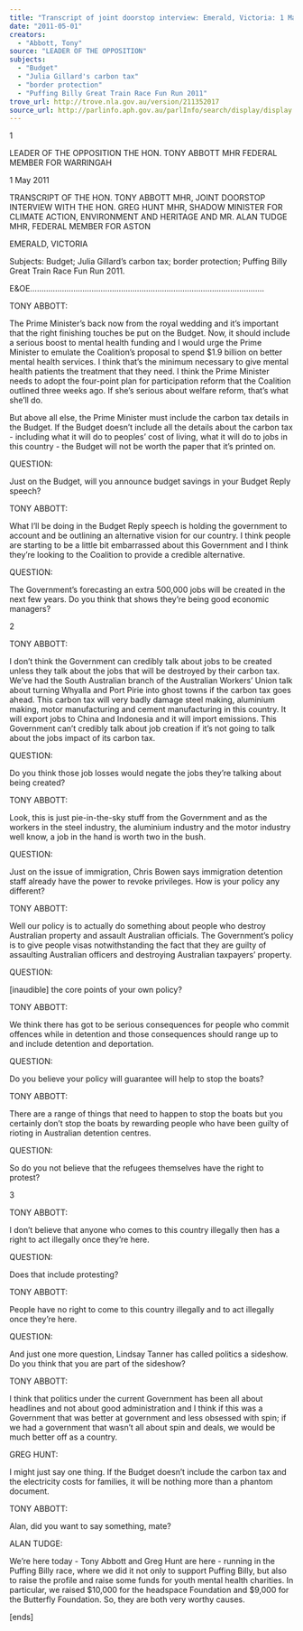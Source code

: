 ```yaml
---
title: "Transcript of joint doorstop interview: Emerald, Victoria: 1 May 2011: Budget; Julia Gillard's carbon tax; border protection; Puffing Billy Great Train Race Fun Run 2011"
date: "2011-05-01"
creators:
  - "Abbott, Tony"
source: "LEADER OF THE OPPOSITION"
subjects:
  - "Budget"
  - "Julia Gillard's carbon tax"
  - "border protection"
  - "Puffing Billy Great Train Race Fun Run 2011"
trove_url: http://trove.nla.gov.au/version/211352017
source_url: http://parlinfo.aph.gov.au/parlInfo/search/display/display.w3p;query=Id%3A%22media/pressrel/736101%22
---
```


 1 

 

 

 

 

 LEADER OF THE OPPOSITION  THE HON. TONY ABBOTT MHR  FEDERAL MEMBER FOR WARRINGAH   

 1 May 2011   

 

 TRANSCRIPT OF THE HON. TONY ABBOTT MHR,  JOINT DOORSTOP INTERVIEW WITH THE HON. GREG HUNT MHR,  SHADOW MINISTER FOR CLIMATE ACTION, ENVIRONMENT AND  HERITAGE AND MR. ALAN TUDGE MHR, FEDERAL MEMBER FOR ASTON 

  EMERALD, VICTORIA 

 

 Subjects: Budget; Julia Gillard’s carbon tax; border protection; Puffing Billy Great Train Race Fun Run  2011.    

 E&OE……………………….…………………………………………………………………   

 

 TONY ABBOTT:    

 The Prime Minister’s back now from the royal wedding and it’s important that the right finishing touches be  put on the Budget. Now, it should include a serious boost to mental health funding and I would urge the  Prime Minister to emulate the Coalition’s proposal to spend $1.9 billion on better mental health services. I  think that’s the minimum necessary to give mental health patients the treatment that they need. I think the  Prime Minister needs to adopt the four-point plan for participation reform that the Coalition outlined three  weeks ago. If she’s serious about welfare reform, that’s what she’ll do.    

 But above all else, the Prime Minister must include the carbon tax details in the Budget. If the Budget  doesn’t include all the details about the carbon tax - including what it will do to peoples’ cost of living, what  it will do to jobs in this country - the Budget will not be worth the paper that it’s printed on.    

 QUESTION:   

 Just on the Budget, will you announce budget savings in your Budget Reply speech?   

 TONY ABBOTT:    

 What I’ll be doing in the Budget Reply speech is holding the government to account and be outlining an  alternative vision for our country. I think people are starting to be a little bit embarrassed about this  Government and I think they’re looking to the Coalition to provide a credible alternative.    

 QUESTION:   

 The Government’s forecasting an extra 500,000 jobs will be created in the next few years. Do you think that  shows they’re being good economic managers? 

 2 

 

 

 TONY ABBOTT:    

 I don’t think the Government can credibly talk about jobs to be created unless they talk about the jobs that  will be destroyed by their carbon tax. We’ve had the South Australian branch of the Australian Workers’  Union talk about turning Whyalla and Port Pirie into ghost towns if the carbon tax goes ahead. This carbon  tax will very badly damage steel making, aluminium making, motor manufacturing and cement  manufacturing in this country. It will export jobs to China and Indonesia and it will import emissions. This  Government can’t credibly talk about job creation if it’s not going to talk about the jobs impact of its carbon  tax.   

 QUESTION:   

 Do you think those job losses would negate the jobs they’re talking about being created?   

 TONY ABBOTT:    

 Look, this is just pie-in-the-sky stuff from the Government and as the workers in the steel industry, the  aluminium industry and the motor industry well know, a job in the hand is worth two in the bush.   

 QUESTION:   

 Just on the issue of immigration, Chris Bowen says immigration detention staff already have the power to  revoke privileges. How is your policy any different?   

 TONY ABBOTT:    

 Well our policy is to actually do something about people who destroy Australian property and assault  Australian officials. The Government’s policy is to give people visas notwithstanding the fact that they are  guilty of assaulting Australian officers and destroying Australian taxpayers’ property.   

 QUESTION:   

 [inaudible] the core points of your own policy?   

 TONY ABBOTT:    

 We think there has got to be serious consequences for people who commit offences while in detention and  those consequences should range up to and include detention and deportation.   

 QUESTION:   

 Do you believe your policy will guarantee will help to stop the boats?   

 TONY ABBOTT:    

 There are a range of things that need to happen to stop the boats but you certainly don’t stop the boats by  rewarding people who have been guilty of rioting in Australian detention centres.   

 QUESTION:   

 So do you not believe that the refugees themselves have the right to protest?   

 

 3 

 

 TONY ABBOTT:    

 I don’t believe that anyone who comes to this country illegally then has a right to act illegally once they’re  here.    

 QUESTION:   

 Does that include protesting?   

 TONY ABBOTT:    

 People have no right to come to this country illegally and to act illegally once they’re here.   

 QUESTION:   

 And just one more question, Lindsay Tanner has called politics a sideshow. Do you think that you are part of  the sideshow?   

 TONY ABBOTT:    

 I think that politics under the current Government has been all about headlines and not about good  administration and I think if this was a Government that was better at government and less obsessed with  spin; if we had a government that wasn’t all about spin and deals, we would be much better off as a country.    

 GREG HUNT:    

 I might just say one thing. If the Budget doesn’t include the carbon tax and the electricity costs for families,  it will be nothing more than a phantom document.    

 TONY ABBOTT:    

 Alan, did you want to say something, mate?   

 ALAN TUDGE:   

 We’re here today - Tony Abbott and Greg Hunt are here - running in the Puffing Billy race, where we did it  not only to support Puffing Billy, but also to raise the profile and raise some funds for youth mental health  charities. In particular, we raised $10,000 for the headspace Foundation and $9,000 for the Butterfly  Foundation. So, they are both very worthy causes.    

 [ends]    

 

 

